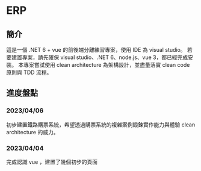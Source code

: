# ERP
## 簡介
這是一個 .NET 6 + vue 的前後端分離練習專案，使用 IDE 為 visual studio。
若要建置專案，請先確保 visual studio、.NET 6、node.js、vue 3，都已經完成安裝。
本專案嘗試使用 clean architecture 為架構設計，並盡量落實 clean code 原則與 TDD 流程。

## 進度盤點
### 2023/04/06
初步建置鐵路購票系統，希望透過購票系統的複雜案例鍛鍊實作能力與體驗 clean architecture 的威力。
### 2023/04/04
完成認識 vue ，建置了幾個初步的頁面
